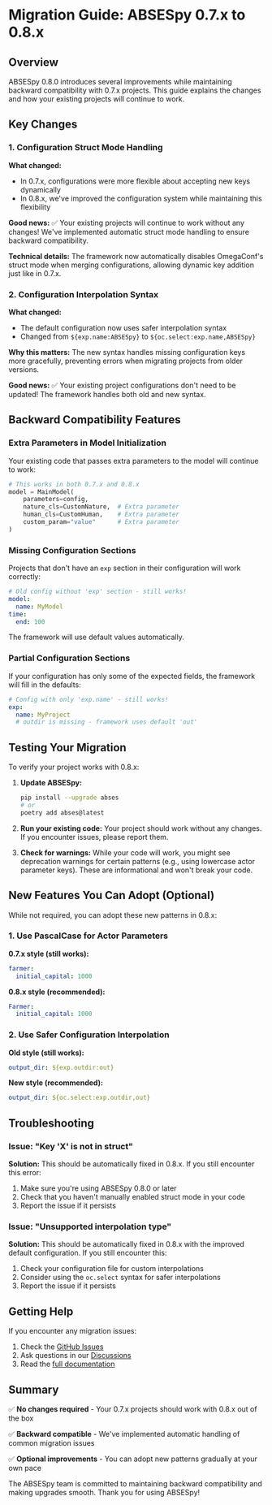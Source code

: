 # Migration Guide: ABSESpy 0.7.x to 0.8.x

## Overview

ABSESpy 0.8.0 introduces several improvements while maintaining backward compatibility with 0.7.x projects. This guide explains the changes and how your existing projects will continue to work.

## Key Changes

### 1. Configuration Struct Mode Handling

**What changed:**
- In 0.7.x, configurations were more flexible about accepting new keys dynamically
- In 0.8.x, we've improved the configuration system while maintaining this flexibility

**Good news:**
✅ Your existing projects will continue to work without any changes! We've implemented automatic struct mode handling to ensure backward compatibility.

**Technical details:**
The framework now automatically disables OmegaConf's struct mode when merging configurations, allowing dynamic key addition just like in 0.7.x.

### 2. Configuration Interpolation Syntax

**What changed:**
- The default configuration now uses safer interpolation syntax
- Changed from `${exp.name:ABSESpy}` to `${oc.select:exp.name,ABSESpy}`

**Why this matters:**
The new syntax handles missing configuration keys more gracefully, preventing errors when migrating projects from older versions.

**Good news:**
✅ Your existing project configurations don't need to be updated! The framework handles both old and new syntax.

## Backward Compatibility Features

### Extra Parameters in Model Initialization

Your existing code that passes extra parameters to the model will continue to work:

```python
# This works in both 0.7.x and 0.8.x
model = MainModel(
    parameters=config,
    nature_cls=CustomNature,  # Extra parameter
    human_cls=CustomHuman,    # Extra parameter
    custom_param="value"      # Extra parameter
)
```

### Missing Configuration Sections

Projects that don't have an `exp` section in their configuration will work correctly:

```yaml
# Old config without 'exp' section - still works!
model:
  name: MyModel
time:
  end: 100
```

The framework will use default values automatically.

### Partial Configuration Sections

If your configuration has only some of the expected fields, the framework will fill in the defaults:

```yaml
# Config with only 'exp.name' - still works!
exp:
  name: MyProject
  # outdir is missing - framework uses default 'out'
```

## Testing Your Migration

To verify your project works with 0.8.x:

1. **Update ABSESpy:**
   ```bash
   pip install --upgrade abses
   # or
   poetry add abses@latest
   ```

2. **Run your existing code:**
   Your project should work without any changes. If you encounter issues, please report them.

3. **Check for warnings:**
   While your code will work, you might see deprecation warnings for certain patterns (e.g., using lowercase actor parameter keys). These are informational and won't break your code.

## New Features You Can Adopt (Optional)

While not required, you can adopt these new patterns in 0.8.x:

### 1. Use PascalCase for Actor Parameters

**0.7.x style (still works):**
```yaml
farmer:
  initial_capital: 1000
```

**0.8.x style (recommended):**
```yaml
Farmer:
  initial_capital: 1000
```

### 2. Use Safer Configuration Interpolation

**Old style (still works):**
```yaml
output_dir: ${exp.outdir:out}
```

**New style (recommended):**
```yaml
output_dir: ${oc.select:exp.outdir,out}
```

## Troubleshooting

### Issue: "Key 'X' is not in struct"

**Solution:**
This should be automatically fixed in 0.8.x. If you still encounter this error:
1. Make sure you're using ABSESpy 0.8.0 or later
2. Check that you haven't manually enabled struct mode in your code
3. Report the issue if it persists

### Issue: "Unsupported interpolation type"

**Solution:**
This should be automatically fixed in 0.8.x with the improved default configuration. If you still encounter this:
1. Check your configuration file for custom interpolations
2. Consider using the `oc.select` syntax for safer interpolations
3. Report the issue if it persists

## Getting Help

If you encounter any migration issues:

1. Check the [GitHub Issues](https://github.com/ABSESpy/ABSESpy/issues)
2. Ask questions in our [Discussions](https://github.com/ABSESpy/ABSESpy/discussions)
3. Read the [full documentation](https://absespy.github.io/ABSESpy/)

## Summary

✅ **No changes required** - Your 0.7.x projects should work with 0.8.x out of the box

✅ **Backward compatible** - We've implemented automatic handling of common migration issues

✅ **Optional improvements** - You can adopt new patterns gradually at your own pace

The ABSESpy team is committed to maintaining backward compatibility and making upgrades smooth. Thank you for using ABSESpy!

